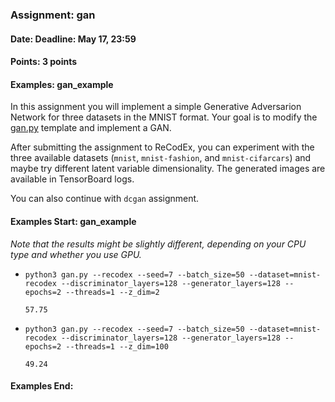 ### Assignment: gan
#### Date: Deadline: May 17, 23:59
#### Points: 3 points
#### Examples: gan_example

In this assignment you will implement a simple Generative Adversarion Network
for three datasets in the MNIST format. Your goal is to modify the
[gan.py](https://github.com/ufal/npfl114/tree/past-1920/labs/10/gan.py)
template and implement a GAN.

After submitting the assignment to ReCodEx, you can experiment with the three
available datasets (`mnist`, `mnist-fashion`, and `mnist-cifarcars`) and
maybe try different latent variable dimensionality. The generated images are
available in TensorBoard logs.

You can also continue with `dcgan` assignment.

#### Examples Start: gan_example
_Note that the results might be slightly different, depending on your CPU type and whether you use GPU._

- `python3 gan.py --recodex --seed=7 --batch_size=50 --dataset=mnist-recodex --discriminator_layers=128 --generator_layers=128 --epochs=2 --threads=1 --z_dim=2`
  ```
  57.75
  ```
- `python3 gan.py --recodex --seed=7 --batch_size=50 --dataset=mnist-recodex --discriminator_layers=128 --generator_layers=128 --epochs=2 --threads=1 --z_dim=100`
  ```
  49.24
  ```
#### Examples End:
